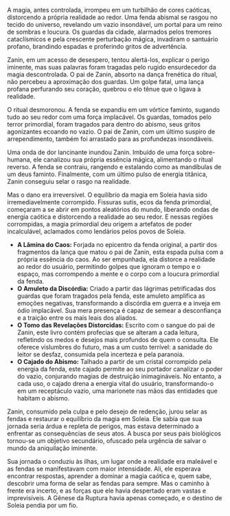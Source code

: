 A magia, antes controlada, irrompeu em um turbilhão de cores caóticas, distorcendo a própria realidade ao redor. Uma fenda abismal se rasgou no tecido do universo, revelando um vazio insondável, um portal para um reino de sombras e loucura. Os guardas da cidade, alarmados pelos tremores cataclísmicos e pela crescente perturbação mágica, invadiram o santuário profano, brandindo espadas e proferindo gritos de advertência.

Zanin, em um acesso de desespero, tentou alertá-los, explicar o perigo iminente, mas suas palavras foram tragadas pelo rugido ensurdecedor da magia descontrolada. O pai de Zanin, absorto na dança frenética do ritual, não percebeu a aproximação dos guardas. Um golpe fatal, uma lança profana perfurando seu coração, quebrou o elo tênue que o ligava à realidade.

O ritual desmoronou. A fenda se expandiu em um vórtice faminto, sugando tudo ao seu redor com uma força implacável. Os guardas, tomados pelo terror primordial, foram tragados para dentro do abismo, seus gritos agonizantes ecoando no vazio. O pai de Zanin, com um último suspiro de arrependimento, também foi arrastado para as profundezas insondáveis.

Uma onda de dor lancinante inundou Zanin. Imbuído de uma força sobre-humana, ele canalizou sua própria essência mágica, alimentando o ritual reverso. A fenda se contraiu, rangendo e estalando como as mandíbulas de um deus faminto. Finalmente, com um último pulso de energia titânica, Zanin conseguiu selar o rasgo na realidade.

Mas o dano era irreversível. O equilíbrio da magia em Soleia havia sido irremediavelmente corrompido. Fissuras sutis, ecos da fenda primordial, começaram a se abrir em pontos aleatórios do mundo, liberando ondas de energia caótica e distorcendo a realidade ao seu redor. E nessas regiões corrompidas, a magia primordial deu origem a artefatos de poder incalculável, aclamados como lendários pelos povos de Soleia.

- **A Lâmina do Caos:** Forjada no epicentro da fenda original, a partir dos fragmentos da lança que matou o pai de Zanin, esta espada pulsa com a própria essência do caos. Ao ser empunhada, ela distorce a realidade ao redor do usuário, permitindo golpes que ignoram o tempo e o espaço, mas corrompendo a mente e o corpo com a loucura primordial da fenda.
- **O Amuleto da Discórdia:** Criado a partir das lágrimas petrificadas dos guardas que foram tragados pela fenda, este amuleto amplifica as emoções negativas, transformando a discórdia em guerra e a inveja em ódio implacável. Sua mera presença é capaz de semear a desconfiança e a traição entre os mais leais dos aliados.
- **O Tomo das Revelações Distorcidas:** Escrito com o sangue do pai de Zanin, este livro contém profecias que se alteram a cada leitura, refletindo os medos e desejos mais profundos de quem o consulta. Ele oferece vislumbres do futuro, mas a um custo terrível: a sanidade do leitor se desfaz, consumida pela incerteza e pela paranoia.
- **O Cajado do Abismo:** Talhado a partir de um cristal corrompido pela energia da fenda, este cajado permite ao seu portador canalizar o poder do vazio, conjurando magias de destruição inimagináveis. No entanto, a cada uso, o cajado drena a energia vital do usuário, transformando-o em um receptáculo vazio, uma marionete nas mãos das entidades que habitam o abismo.

Zanin, consumido pela culpa e pelo desejo de redenção, jurou selar as fendas e restaurar o equilíbrio da magia em Soleia. Ele sabia que sua jornada seria árdua e repleta de perigos, mas estava determinado a enfrentar as consequências de seus atos. A busca por seus pais biológicos tornou-se um objetivo secundário, ofuscado pela urgência de salvar o mundo da aniquilação iminente.

Sua jornada o conduziu às ilhas, um lugar onde a realidade era maleável e as fendas se manifestavam com maior intensidade. Ali, ele esperava encontrar respostas, aprender a dominar a magia caótica e, quem sabe, descobrir uma forma de selar as fendas para sempre. Mas o caminho à frente era incerto, e as forças que ele havia despertado eram vastas e imprevisíveis. A Gênese da Ruptura havia apenas começado, e o destino de Soleia pendia por um fio.